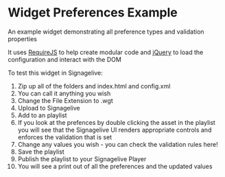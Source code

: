# Widget Preferences Example
An example widget demonstrating all preference types and validation properties

It uses [RequireJS](http://requirejs.org) to help create modular code and [jQuery](https://jquery.com/) to load the configuration and interact with the DOM

To test this widget in Signagelive:
1. Zip up all of the folders and index.html and config.xml
2. You can call it anything you wish
3. Change the File Extension to .wgt
4. Upload to Signagelive
5. Add to an playlist 
6. If you look at the prefences by double clicking the asset in the playlist you will see that the Signagelive UI renders appropriate controls and enforces the validation that is set
7. Change any values you wish - you can check the validation rules here!
8. Save the playlist
7. Publish the playlist to your Signagelive Player
8. You will see a print out of all the preferences and the updated values
